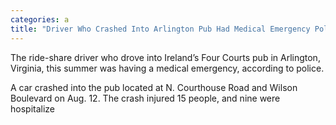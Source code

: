```yaml
---
categories: a
title: "Driver Who Crashed Into Arlington Pub Had Medical Emergency Police"
---
```


The ride-share driver who drove into Ireland’s Four Courts pub in Arlington, Virginia, this summer was having a medical emergency, according to police.



A car crashed into the pub located at N. Courthouse Road and Wilson Boulevard on Aug. 12. The crash injured 15 people, and nine were hospitalize